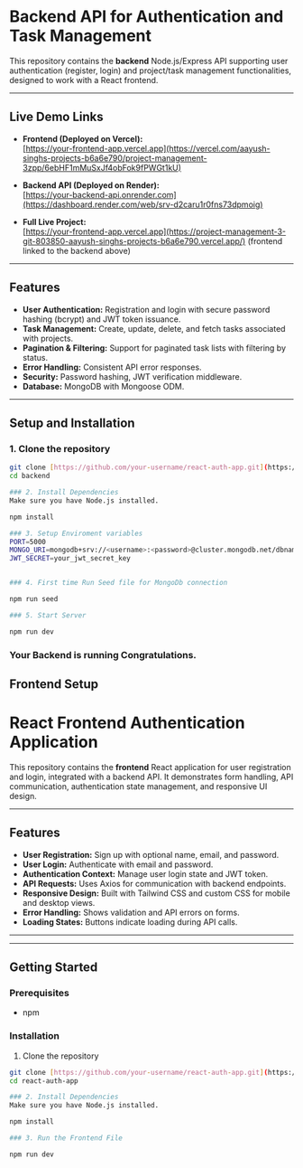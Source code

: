 # Backend API for Authentication and Task Management

This repository contains the **backend** Node.js/Express API supporting user authentication (register, login) and project/task management functionalities, designed to work with a React frontend.

---

## Live Demo Links

- **Frontend (Deployed on Vercel):**  
  [https://your-frontend-app.vercel.app](https://vercel.com/aayush-singhs-projects-b6a6e790/project-management-3zpp/6ebHF1mMuSxJf4obFok9fPWGt1kU)

- **Backend API (Deployed on Render):**  
  [https://your-backend-api.onrender.com](https://dashboard.render.com/web/srv-d2caru1r0fns73dpmoig)

- **Full Live Project:**  
  [https://your-frontend-app.vercel.app](https://project-management-3-git-803850-aayush-singhs-projects-b6a6e790.vercel.app/) (frontend linked to the backend above)

---

## Features

- **User Authentication:** Registration and login with secure password hashing (bcrypt) and JWT token issuance.
- **Task Management:** Create, update, delete, and fetch tasks associated with projects.
- **Pagination & Filtering:** Support for paginated task lists with filtering by status.
- **Error Handling:** Consistent API error responses.
- **Security:** Password hashing, JWT verification middleware.
- **Database:** MongoDB with Mongoose ODM.

---

## Setup and Installation

### 1. Clone the repository

```bash
git clone [https://github.com/your-username/react-auth-app.git](https://github.com/singh-aayush/Project_management.git)
cd backend

### 2. Install Dependencies 
Make sure you have Node.js installed.

npm install

### 3. Setup Enviroment variables
PORT=5000
MONGO_URI=mongodb+srv://<username>:<password>@cluster.mongodb.net/dbname?retryWrites=true&w=majority
JWT_SECRET=your_jwt_secret_key


### 4. First time Run Seed file for MongoDb connection

npm run seed

### 5. Start Server

npm run dev

```

### Your Backend is running Congratulations.

## Frontend Setup 

# React Frontend Authentication Application

This repository contains the **frontend** React application for user registration and login, integrated with a backend API. It demonstrates form handling, API communication, authentication state management, and responsive UI design.

---

## Features

- **User Registration:** Sign up with optional name, email, and password.
- **User Login:** Authenticate with email and password.
- **Authentication Context:** Manage user login state and JWT token.
- **API Requests:** Uses Axios for communication with backend endpoints.
- **Responsive Design:** Built with Tailwind CSS and custom CSS for mobile and desktop views.
- **Error Handling:** Shows validation and API errors on forms.
- **Loading States:** Buttons indicate loading during API calls.

---


---

## Getting Started

### Prerequisites

- npm

### Installation

1. Clone the repository

```bash
git clone [https://github.com/your-username/react-auth-app.git](https://github.com/singh-aayush/Project_management.git)
cd react-auth-app

### 2. Install Dependencies 
Make sure you have Node.js installed.

npm install

### 3. Run the Frontend File

npm run dev

